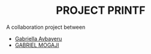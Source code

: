 <h1 align="center">PROJECT PRINTF</h1>
A collaboration project between 
<ul>
  <li><a href="https://github.com/SheShady">Gabriella Avbayeru</a></li>
<li><a href="https://github.com/0x0god">GABRIEL MOGAJI</a></li>
</ul>
